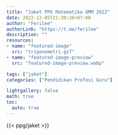 ```yaml
---
title: "Jaket PPG Matematika UMM 2022"
date: 2022-12-05T21:30:26+07:00
author: "Ferilee"
authorLink: "https://t.me/ferilee"
description: ""
resources:
- name: "featured-image"
  src: "trigonometri.gif"
- name: "featured-image-preview"
  src: "featured-image-preview.webp"

tags: ["jaket"]
categories: ["Pendidikan Profesi Guru"]

lightgallery: false
math: true
toc:
  auto: true
---
```

{{< ppg/jaket >}}
